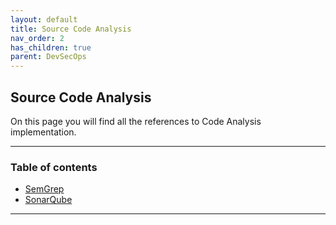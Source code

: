 ```yaml
---
layout: default
title: Source Code Analysis
nav_order: 2
has_children: true
parent: DevSecOps
---
```


## Source Code Analysis

On this page you will find all the references to Code Analysis implementation.

---

### Table of contents

- [SemGrep](SemGrep.md)
- [SonarQube](SonarQube.md)


---

